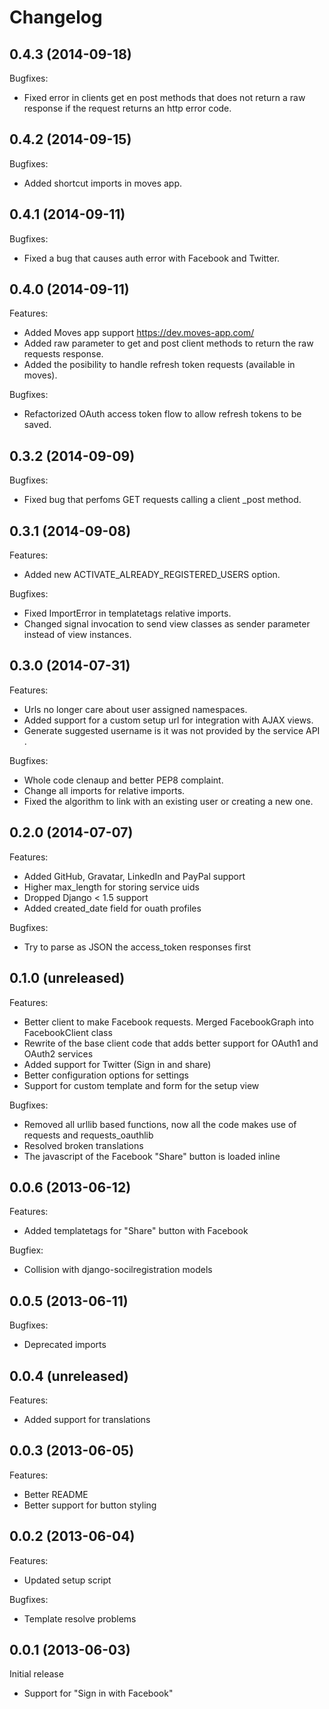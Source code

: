 # Changelog

## 0.4.3 (2014-09-18)

Bugfixes:

+ Fixed error in clients get en post methods that does not return a raw response if the request returns an http error code.


## 0.4.2 (2014-09-15)

Bugfixes:

+ Added shortcut imports in moves app.


## 0.4.1 (2014-09-11)

Bugfixes:

+ Fixed a bug that causes auth error with Facebook and Twitter.


## 0.4.0 (2014-09-11)

Features:

+ Added Moves app support https://dev.moves-app.com/
+ Added raw parameter to get and post client methods to return the raw requests response.
+ Added the posibility to handle refresh token requests (available in moves).

Bugfixes:

+ Refactorized OAuth access token flow to allow refresh tokens to be saved.


## 0.3.2 (2014-09-09)

Bugfixes:

+ Fixed bug that perfoms GET requests calling a client _post method.


## 0.3.1 (2014-09-08)

Features:

+ Added new ACTIVATE_ALREADY_REGISTERED_USERS option.

Bugfixes:

+ Fixed ImportError in templatetags relative imports.
+ Changed signal invocation to send view classes as sender parameter instead of view instances.


## 0.3.0 (2014-07-31)

Features:

+ Urls no longer care about user assigned namespaces.
+ Added support for a custom setup url for integration with AJAX views.
+ Generate suggested username is it was not provided by the service API .

Bugfixes:

+ Whole code clenaup and better PEP8 complaint.
+ Change all imports for relative imports.
+ Fixed the algorithm to link with an existing user or creating a new one.


## 0.2.0 (2014-07-07)

Features:

+ Added GitHub, Gravatar, LinkedIn and PayPal support
+ Higher max_length for storing service uids
+ Dropped Django < 1.5 support
+ Added created_date field for ouath profiles

Bugfixes:

+ Try to parse as JSON the access_token responses first


## 0.1.0 (unreleased)

Features:

+ Better client to make Facebook requests. Merged FacebookGraph into FacebookClient class
+ Rewrite of the base client code that adds better support for OAuth1 and OAuth2 services
+ Added support for Twitter (Sign in and share)
+ Better configuration options for settings
+ Support for custom template and form for the setup view

Bugfixes:

+ Removed all urllib based functions, now all the code makes use of requests and requests_oauthlib
+ Resolved broken translations
+ The javascript of the Facebook "Share" button is loaded inline



## 0.0.6 (2013-06-12)

Features:

+ Added templatetags for "Share" button with Facebook

Bugfiex:

+ Collision with django-socilregistration models


## 0.0.5 (2013-06-11)

Bugfixes:

+ Deprecated imports


## 0.0.4 (unreleased)

Features:

+ Added support for translations


## 0.0.3 (2013-06-05)

Features:

+ Better README
+ Better support for button styling


## 0.0.2 (2013-06-04)

Features:

+ Updated setup script

Bugfixes:

+ Template resolve problems


## 0.0.1 (2013-06-03)

Initial release

+ Support for "Sign in with Facebook"
